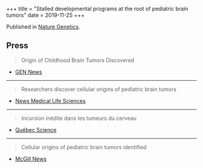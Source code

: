 +++
title = "Stalled developmental programs at the root of pediatric brain tumors"
date = 2019-11-25
+++

Published in [Nature Genetics](https://www.nature.com/articles/s41588-019-0531-7).

## Press

> Origin of Childhood Brain Tumors Discovered
- [GEN News](https://www.genengnews.com/news/origin-of-childhood-brain-tumors-discovered/)

---

> Researchers discover cellular origins of pediatric brain tumors
- [News Medical Life Sciences](https://www.news-medical.net/news/20191125/Researchers-discover-cellular-origins-of-pediatric-brain-tumors.aspx)

---

> Incursion inédite dans les tumeurs du cerveau
- [Québec Science](https://www.quebecscience.qc.ca/sciences/les-10-decouvertes-de-2020/incursion-inedite-tumeurs-du-cerveau/)

---

> Cellular origins of pediatric brain tumors identified 
- [McGill News](https://www.mcgill.ca/newsroom/channels/news/cellular-origins-pediatric-brain-tumors-identified-302813)
